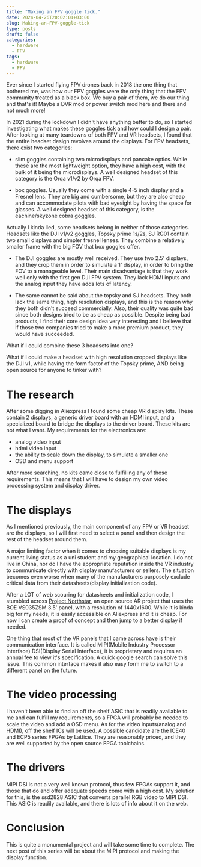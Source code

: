 ```yaml
---
title: "Making an FPV goggle tick."
date: 2024-04-26T20:02:01+03:00
slug: Making-an-FPV-goggle-tick
type: posts
draft: false
categories:
  - hardware
  - FPV
tags:
  - hardware
  - FPV
---
```


Ever since I started flying FPV drones back in 2018 the one thing that bothered me, was how our FPV goggles were the only thing that the FPV community treated as a black box. We buy a pair of them, we do our thing and that's it! Maybe a DVR mod or power switch mod here and there and not much more! 

In 2021 during the lockdown I didn't have anything better to do, so I started investigating what makes these goggles tick and how could I design a pair. After looking at many teardowns of both FPV and VR headsets, I found that the entire headset design revolves around the displays. For FPV headsets, there exist two categories:

+ slim goggles containing two microdisplays and pancake optics. While these are the most lightweight option, they have a high cost, with the bulk of it being the microdisplays. A well designed headset of this category is the Orqa v1/v2 by Orqa FPV.

+ box goggles. Usually they come with a single 4-5 inch display and a Fresnel lens. They are big and cumbersome, but they are also cheap and can accommodate pilots with bad eyesight by having the space for glasses. A well designed headset of this category, is the eachine/skyzone cobra goggles.

Actually I kinda lied, some headsets belong in neither of those categories. Headsets like the DJI v1/v2 goggles, Topsky prime 1s/2s, SJ RG01 contain two small displays and simpler fresnel lenses. They combine a relatively smaller frame with the big FOV that box goggles offer. 

+ The DJI goggles are mostly well received. They use two 2.5' displays, and they crop them in order to simulate a 1' display, in order to bring the FOV to a manageable level. Their main disadvantage is that they work well only with the first gen DJI FPV system. They lack HDMI inputs and the analog input they have adds lots of latency.

+ The same cannot be said about the topsky and SJ headsets. They both lack the same thing, high resolution displays, and this is the reason why they both didn't succeed commercially. Also, their quality was quite bad since both designs tried to be as cheap as possible. Despite being bad products, I find their core design idea very interesting and I believe that if those two companies tried to make a more premium product, they would have succeeded.

What if I could combine these 3 headsets into one?

What if I could make a headset with high resolution cropped displays like the DJI v1, while having the form factor of the Topsky prime, AND being open source for anyone to tinker with?

# The research

After some digging in Aliexpress I found some cheap VR display kits. These contain 2 displays, a generic driver board with an HDMI input, and a specialized board to bridge the displays to the driver board. These kits are not what I want. My requirements for the electronics are:
+ analog video input
+ hdmi video input
+ the ability to scale down the display, to simulate a smaller one
+ OSD and menu support

After more searching, no kits came close to fulfilling any of those requirements. This means that I will have to design my own video processing system and display driver. 

# The displays

As I mentioned previously, the main component of any FPV or VR headset are the displays, so I will first need to select a panel and then design the rest of the headset around them. 

A major limiting factor when it comes to choosing suitable displays is my current living status as a uni student and my geographical location. I do not live in China, nor do I have the appropriate reputation inside the VR industry to communicate directly with display manufacturers or sellers. The situation becomes even worse when many of the manufacturers purposely exclude critical data from their datasheets(display initialization code). 

After a LOT of web scouring for datasheets and initialization code, I stumbled across [Project Northstar](https://docs.projectnorthstar.org/project-north-star), an open source AR project that uses the BOE VS035ZSM 3.5' panel, with a resolution of 1440x1600. While it is kinda big for my needs, it is easily accessible on Aliexpress and it is cheap. For now I can create a proof of concept and then jump to a better display if needed.

One thing that most of the VR panels that I came across have is their communication interface. It is called MIPI(Mobile Industry Processor Interface) DSI(Display Serial Interface), it is proprietary and requires an annual fee to view it's specification. A quick google search can solve this issue. This common interface makes it also easy form me to switch to a different panel on the future.

# The video processing

I haven't been able to find an off the shelf ASIC that is readily available to me and can fulfill my requirements, so a FPGA will probably be needed to scale the video and add a OSD menu. As for the video inputs(analog and HDMI), off the shelf ICs will be used. A possible candidate are the ICE40 and ECP5 series FPGAs by Lattice. They are reasonably priced, and they are well supported by the open source FPGA toolchains.

# The drivers

MIPI DSI is not a very well known protocol, thus few FPGAs support it, and those that do and offer adequate speeds come with a high cost. My solution for this, is the ssd2828 ASIC that converts parallel RGB video to MIPI DSI. This ASIC is readily available, and there is lots of info about it on the web.

# Conclusion 

This is quite a monumental project and will take some time to complete. The next post of this series will be about the MIPI protocol and making the display function. 




